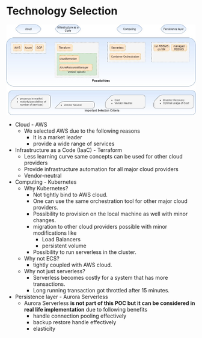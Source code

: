 # Technology Selection

![alt text](https://github.com/polganesh/nord/blob/main/docs/images/technology-selection.jpg)

- Cloud - AWS
  - We selected AWS due to the following reasons
    - It is a market leader
    - provide a wide range of services
- Infrastructure as a Code (IaaC) - Terraform
  - Less learning curve same concepts can be used for other cloud providers
  - Provide infrastructure automation for all major cloud providers
  - Vendor-neutral    
- Computing - Kubernetes
  - Why Kubernetes?
    - Not tightly bind to AWS cloud.
    - One can use the same orchestration tool for other major cloud providers.
    - Possibility to provision on the local machine as well with minor changes.  
    - migration to other cloud providers possible with minor modifications like
      - Load Balancers
      - persistent volume
    - Possibility to run serverless in the cluster.  
  - Why not ECS?
    - tightly coupled with AWS cloud.
  - Why not just serverless?
    - Serverless becomes costly for a system that has more transactions.
    - Long running transaction got throttled after 15 minutes.
- Persistence layer - Aurora Serverless
  - Aurora Serverless **is not part of this POC but it can be considered in real life implementation** due to following benefits
    - handle connection pooling effectively
    - backup restore handle effectively
    - elasticity